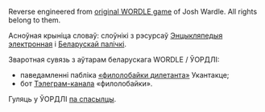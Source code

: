 Reverse engineered from [original WORDLE game](https://www.powerlanguage.co.uk/wordle/) of Josh Wardle. All rights belong to them.

Асноўная крыніца словаў: слоўнікі з рэсурсаў [Энцыкляпедыя электронная](http://www.slounik.org/sbm/) і [Беларускай палічкі](http://www.knihi.com/).

Зваротная сувязь з аўтарам беларускага WORDLE / ЎОРДЛІ:
* паведамленні пабліка [«филолобайки дилетанта»](https://vk.com/ololo_philolo) Укантакце;
* бот [Тэлеграм-канала](https://t.me/ololo_philolo_bot) «филолобайки».

Гуляць у ЎОРДЛІ [па спасылцы](https://ololophilolo.github.io/wordle-by/).